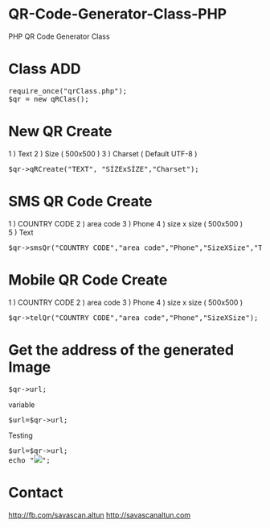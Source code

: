 QR-Code-Generator-Class-PHP
===========================

PHP QR Code Generator Class 

Class ADD 
===========================
<pre>
require_once("qrClass.php");
$qr = new qRClas();
</pre>
New QR Create 
===========================
1 ) Text 
2 ) Size ( 500x500 ) 
3 ) Charset ( Default UTF-8 ) 
<pre>
$qr->qRCreate("TEXT", "SİZExSİZE","Charset");
</pre>

SMS QR Code Create 
===========================
1 ) COUNTRY CODE
2 ) area code
3 ) Phone
4 ) size x size ( 500x500 )  
5 ) Text 
<pre>
$qr->smsQr("COUNTRY CODE","area code","Phone","SizeXSize","TEXT");
</pre>

Mobile QR Code Create 
===========================
1 ) COUNTRY CODE
2 ) area code
3 ) Phone
4 ) size x size ( 500x500 ) 
<pre>
$qr->telQr("COUNTRY CODE","area code","Phone","SizeXSize");
</pre>
Get the address of the generated Image
===========================
<pre>
$qr->url;
</pre>
variable
<pre>
$url=$qr->url;
</pre>
Testing

<pre>
$url=$qr->url;
echo "<img src='$url'/>";
</pre>

Contact
===========================
http://fb.com/savascan.altun
http://savascanaltun.com
